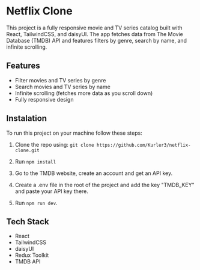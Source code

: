 # Netflix Clone

This project is a fully responsive movie and TV series catalog built with React, TailwindCSS, and daisyUI. The app fetches data from The Movie Database (TMDB) API and features filters by genre, search by name, and infinite scrolling.

## Features

- Filter movies and TV series by genre
- Search movies and TV series by name
- Infinite scrolling (fetches more data as you scroll down)
- Fully responsive design

## Instalation

To run this project on your machine follow these steps:

1. Clone the repo using: `git clone https://github.com/Kurler3/netflix-clone.git`

2. Run `npm install`

3. Go to the TMDB website, create an account and get an API key.

4. Create a .env file in the root of the project and add the key "TMDB_KEY" and paste your API key there.

5. Run `npm run dev`.

## Tech Stack

- React
- TailwindCSS
- daisyUI
- Redux Toolkit
- TMDB API